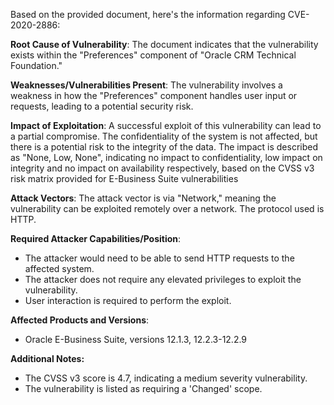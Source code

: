 Based on the provided document, here's the information regarding CVE-2020-2886:

**Root Cause of Vulnerability**: The document indicates that the vulnerability exists within the "Preferences" component of "Oracle CRM Technical Foundation."

**Weaknesses/Vulnerabilities Present**: The vulnerability involves a weakness in how the "Preferences" component handles user input or requests, leading to a potential security risk.

**Impact of Exploitation**: A successful exploit of this vulnerability can lead to a partial compromise. The confidentiality of the system is not affected, but there is a potential risk to the integrity of the data. The impact is described as "None, Low, None", indicating no impact to confidentiality, low impact on integrity and no impact on availability respectively, based on the CVSS v3 risk matrix provided for E-Business Suite vulnerabilities

**Attack Vectors**: The attack vector is via "Network," meaning the vulnerability can be exploited remotely over a network. The protocol used is HTTP.

**Required Attacker Capabilities/Position**:
- The attacker would need to be able to send HTTP requests to the affected system.
- The attacker does not require any elevated privileges to exploit the vulnerability.
- User interaction is required to perform the exploit.

**Affected Products and Versions**:
- Oracle E-Business Suite, versions 12.1.3, 12.2.3-12.2.9

**Additional Notes:**
- The CVSS v3 score is 4.7, indicating a medium severity vulnerability.
- The vulnerability is listed as requiring a 'Changed' scope.